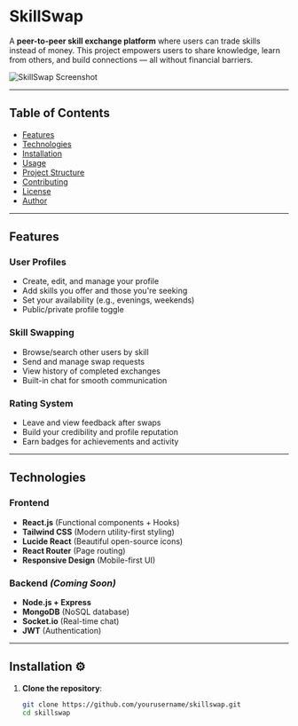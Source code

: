 # SkillSwap 

A **peer-to-peer skill exchange platform** where users can trade skills instead of money. This project empowers users to share knowledge, learn from others, and build connections — all without financial barriers.

![SkillSwap Screenshot](./screenshot.png) <!-- Replace with actual screenshot -->

---

##  Table of Contents

- [Features](#features-)
- [Technologies](#technologies-️)
- [Installation](#installation-️)
- [Usage](#usage-)
- [Project Structure](#project-structure-)
- [Contributing](#contributing-)
- [License](#license-)
- [Author](#author-)

---

## Features 

###  User Profiles
- Create, edit, and manage your profile
- Add skills you offer and those you're seeking
- Set your availability (e.g., evenings, weekends)
- Public/private profile toggle

###  Skill Swapping
- Browse/search other users by skill
- Send and manage swap requests
- View history of completed exchanges
- Built-in chat for smooth communication

###  Rating System
- Leave and view feedback after swaps
- Build your credibility and profile reputation
- Earn badges for achievements and activity

---

## Technologies 

### Frontend
- **React.js** (Functional components + Hooks)
- **Tailwind CSS** (Modern utility-first styling)
- **Lucide React** (Beautiful open-source icons)
- **React Router** (Page routing)
- **Responsive Design** (Mobile-first UI)

### Backend *(Coming Soon)*
- **Node.js + Express**
- **MongoDB** (NoSQL database)
- **Socket.io** (Real-time chat)
- **JWT** (Authentication)

---

## Installation ⚙

1. **Clone the repository**:
   ```bash
   git clone https://github.com/yourusername/skillswap.git
   cd skillswap
